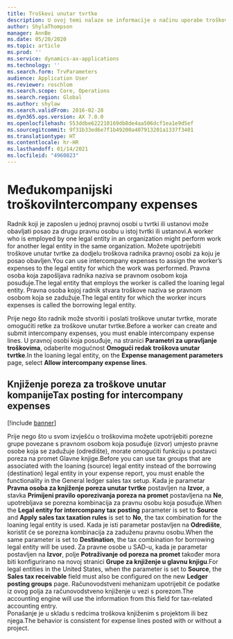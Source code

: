 ```yaml
---
title: Troškovi unutar tvrtke
description: U ovoj temi nalaze se informacije o načinu uporabe troškova unutar tvrtke za dodjelu troškova radnika pravnoj osobi za koju je posao obavljen.
author: ShylaThompson
manager: AnnBe
ms.date: 05/20/2020
ms.topic: article
ms.prod: ''
ms.service: dynamics-ax-applications
ms.technology: ''
ms.search.form: TrvParameters
audience: Application User
ms.reviewer: roschlom
ms.search.scope: Core, Operations
ms.search.region: Global
ms.author: shylaw
ms.search.validFrom: 2016-02-28
ms.dyn365.ops.version: AX 7.0.0
ms.openlocfilehash: 553ddbe622210169db8de4aa506dcf1ea1e9d5ef
ms.sourcegitcommit: 9f31b33ed6e7f1b49200a407913201a1337f3401
ms.translationtype: HT
ms.contentlocale: hr-HR
ms.lasthandoff: 01/14/2021
ms.locfileid: "4960823"
---
```

# <a name="intercompany-expenses"></a><span data-ttu-id="5981b-103">Međukompanijski troškovi</span><span class="sxs-lookup"><span data-stu-id="5981b-103">Intercompany expenses</span></span>

<span data-ttu-id="5981b-104">Radnik koji je zaposlen u jednoj pravnoj osobi u tvrtki ili ustanovi može obavljati posao za drugu pravnu osobu u istoj tvrtki ili ustanovi.</span><span class="sxs-lookup"><span data-stu-id="5981b-104">A worker who is employed by one legal entity in an organization might perform work for another legal entity in the same organization.</span></span> <span data-ttu-id="5981b-105">Možete upotrijebiti troškove unutar tvrtke za dodjelu troškova radnika pravnoj osobi za koju je posao obavljen.</span><span class="sxs-lookup"><span data-stu-id="5981b-105">You can use intercompany expenses to assign the worker’s expenses to the legal entity for which the  work was performed.</span></span> <span data-ttu-id="5981b-106">Pravna osoba koja zapošljava radnika naziva se pravnom osobom koja posuđuje.</span><span class="sxs-lookup"><span data-stu-id="5981b-106">The legal entity that employs the worker is called the loaning legal entity.</span></span> <span data-ttu-id="5981b-107">Pravna osoba kojoj radnik stvara troškove naziva se pravnom osobom koja se zadužuje.</span><span class="sxs-lookup"><span data-stu-id="5981b-107">The legal entity for which the worker incurs expenses is called the borrowing legal entity.</span></span> 

<span data-ttu-id="5981b-108">Prije nego što radnik može stvoriti i poslati troškove unutar tvrtke, morate omogućiti retke za troškove unutar tvrtke.</span><span class="sxs-lookup"><span data-stu-id="5981b-108">Before a worker can create and submit intercompany expenses, you must enable intercompany expense lines.</span></span> <span data-ttu-id="5981b-109">U pravnoj osobi koja posuđuje, na stranici **Parametri za upravljanje troškovima**, odaberite mogućnost **Omogući redak troškova unutar tvrtke**.</span><span class="sxs-lookup"><span data-stu-id="5981b-109">In the loaning legal entity, on the **Expense management parameters** page, select **Allow intercompany expense lines**.</span></span> 

## <a name="tax-posting-for-intercompany-expenses"></a><span data-ttu-id="5981b-110">Knjiženje poreza za troškove unutar kompanije</span><span class="sxs-lookup"><span data-stu-id="5981b-110">Tax posting for intercompany expenses</span></span>

[!include [banner](../includes/banner.md)]

<span data-ttu-id="5981b-111">Prije nego što u svom izvješću o troškovima možete upotrijebiti porezne grupe povezane s pravnom osobom koja posuđuje (izvor) umjesto pravne osobe koja se zadužuje (odredište), morate omogućiti funkciju u postavci poreza na promet Glavne knjige.</span><span class="sxs-lookup"><span data-stu-id="5981b-111">Before you can use tax groups that are associated with the loaning (source) legal entity instead of the borrowing (destination) legal entity in your expense report, you must enable the functionality in the General ledger sales tax setup.</span></span> <span data-ttu-id="5981b-112">Kada je parametar **Pravna osoba za knjiženje poreza unutar tvrtke** postavljen na **Izvor**, a stavka **Primijeni pravilo oporezivanja poreza na promet** postavljena na **Ne**, upotrebljava se porezna kombinacija za pravnu osobu koja posuđuje.</span><span class="sxs-lookup"><span data-stu-id="5981b-112">When the **Legal entity for intercompany tax posting** parameter is set to **Source** and **Apply sales tax taxation rules** is set to **No**, the tax combination for the loaning legal entity is used.</span></span> <span data-ttu-id="5981b-113">Kada je isti parametar postavljen na **Odredište**, koristit će se porezna kombinacija za zaduženu pravnu osobu.</span><span class="sxs-lookup"><span data-stu-id="5981b-113">When the same parameter is set to **Destination**, the tax combination for borrowing legal entity will be used.</span></span> <span data-ttu-id="5981b-114">Za pravne osobe u SAD-u, kada je parametar postavljen na **Izvor**, polje **Potraživanje od poreza na promet** također mora biti konfigurirano na novoj stranici **Grupe za knjiženje u glavnu knjigu**.</span><span class="sxs-lookup"><span data-stu-id="5981b-114">For legal entities in the United States, when the parameter is set to **Source**, the **Sales tax receivable** field must also be configured on the new **Ledger posting groups** page.</span></span> <span data-ttu-id="5981b-115">Računovodstveni mehanizam upotrijebit će podatke iz ovog polja za računovodstveno knjiženje u vezi s porezom.</span><span class="sxs-lookup"><span data-stu-id="5981b-115">The accounting engine will use the information from this field for tax-related accounting entry.</span></span>   
<span data-ttu-id="5981b-116">Ponašanje je u skladu s redcima troškova knjiženim s projektom ili bez njega.</span><span class="sxs-lookup"><span data-stu-id="5981b-116">The behavior is consistent for expense lines posted with or without a project.</span></span>  
